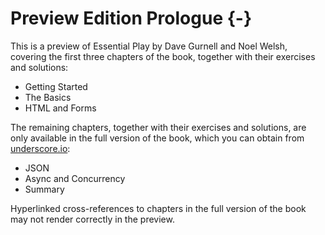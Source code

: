 # Preview Edition Prologue {-}

This is a preview of Essential Play by Dave Gurnell and Noel Welsh, covering the first three chapters of the book, together with their exercises and solutions:

 - Getting Started
 - The Basics
 - HTML and Forms

The remaining chapters, together with their exercises and solutions, are only available in the full version of the book, which you can obtain from [underscore.io](http://underscore.io):

 - JSON
 - Async and Concurrency
 - Summary

Hyperlinked cross-references to chapters in the full version of the book may not render correctly in the preview.
